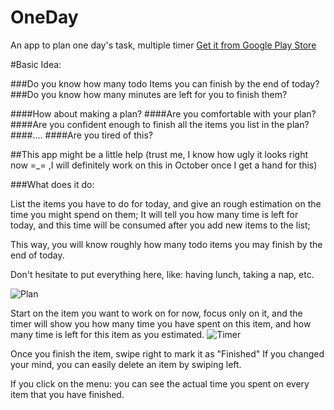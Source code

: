 # OneDay
An app to plan one day's task, multiple timer
[Get it from Google Play Store](https://play.google.com/store/apps/details?id=edu.cmu.cs.oneday)

#Basic Idea:

###Do you know how many todo Items you can finish by the end of today?
###Do you know how many minutes are left for you to finish them?

####How about making a plan? 
####Are you comfortable with your plan?
####Are you confident enough to finish all the items you list in the plan?
####....
####Are you tired of this?


##This app might be a little help 
(trust me, I know how ugly it looks right now =_= ,I will definitely work on this in October once I get a hand for this)

###What does it do:

List the items you have to do for today, and give an rough estimation on the time you might spend on them;
It will tell you how many time is left for today, and this time will be consumed after you add new items to the list;

This way, you will know roughly how many todo items you may finish by the end of today.

Don't hesitate to put everything here, like: having lunch, taking a nap, etc.

![Plan](https://lh3.googleusercontent.com/vSMc9ZOdMOodCHthZyjZi_M4KcnKmTaKrAT_ZXPjAWGvrQifCYYUJYe9FUCnorUgch4=h900-rw)

Start on the item you want to work on for now, focus only on it, and the timer will show you how many time you have spent on this item, and how many time is left for this item as you estimated.
![Timer](https://lh3.googleusercontent.com/syFfCQqV4e2FVvq2Zm7QacyZkpkxt7BAm2hN7nH9hDXvU9POpC8-WaVL8P-e_tSraKQ=h900-rw)

Once you finish the item, swipe right to mark it as "Finished"
If you changed your mind, you can easily delete an item by swiping left.

If you click on the menu: you can see the actual time you spent on every item that you have finished.



